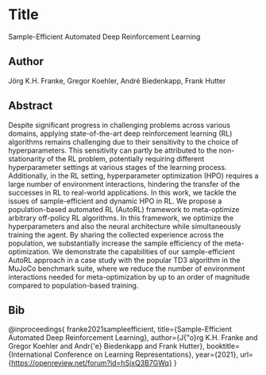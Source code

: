 # Title
Sample-Efficient Automated Deep Reinforcement Learning

## Author
Jörg K.H. Franke, Gregor Koehler, André Biedenkapp, Frank Hutter

## Abstract
Despite significant progress in challenging problems across various domains, applying state-of-the-art deep reinforcement learning (RL) algorithms remains challenging due to their sensitivity to the choice of hyperparameters. This sensitivity can partly be attributed to the non-stationarity of the RL problem, potentially requiring different hyperparameter settings at various stages of the learning process. Additionally, in the RL setting, hyperparameter optimization (HPO) requires a large number of environment interactions, hindering the transfer of the successes in RL to real-world applications. In this work, we tackle the issues of sample-efficient and dynamic HPO in RL. We propose a population-based automated RL (AutoRL) framework to meta-optimize arbitrary off-policy RL algorithms. In this framework, we optimize the hyperparameters and also the neural architecture while simultaneously training the agent. By sharing the collected experience across the population, we substantially increase the sample efficiency of the meta-optimization. We demonstrate the capabilities of our sample-efficient AutoRL approach in a case study with the popular TD3 algorithm in the MuJoCo benchmark suite, where we reduce the number of environment interactions needed for meta-optimization by up to an order of magnitude compared to population-based training.

## Bib
@inproceedings{
franke2021sampleefficient,
title={Sample-Efficient Automated Deep Reinforcement Learning},
author={J{\"o}rg K.H. Franke and Gregor Koehler and Andr{\'e} Biedenkapp and Frank Hutter},
booktitle={International Conference on Learning Representations},
year={2021},
url={https://openreview.net/forum?id=hSjxQ3B7GWq}
}
